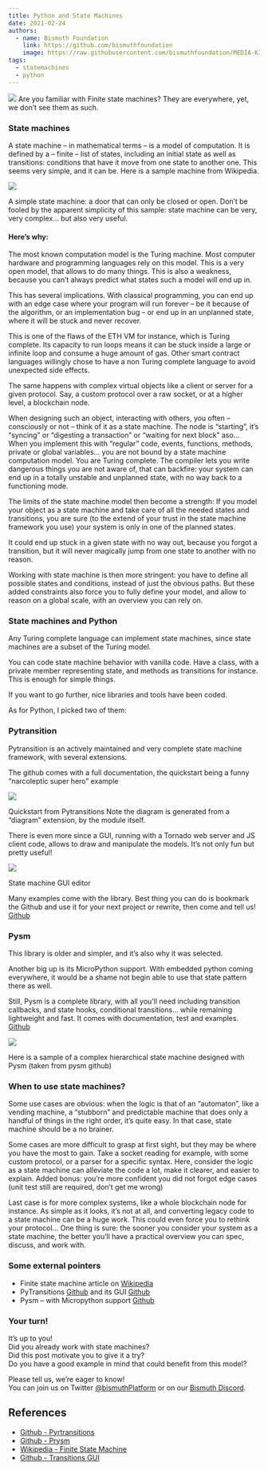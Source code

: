 ```yaml
---
title: Python and State Machines
date: 2021-02-24
authors:
  - name: Bismuth Foundation
    link: https://github.com/bismuthfoundation
    image: https://raw.githubusercontent.com/bismuthfoundation/MEDIA-KIT/refs/heads/master/Logo_v2/bis300px.png
tags:
  - statemachines
  - python
---
```

![](/images/2021-03-24/state-machines.webp)
Are you familiar with Finite state machines? They are everywhere, yet, we don’t see them as such.
<!--more-->

### State machines

A state machine – in mathematical terms – is a model of computation.
It is defined by a – finite – list of states, including an initial state as well as transitions: conditions that have it move from one state to another one.
This seems very simple, and it can be. Here is a sample machine from Wikipedia.

![](/images/2021-03-24/finite_state_machine.png)

A simple state machine: a door that can only be closed or open.
Don’t be fooled by the apparent simplicity of this sample: state machine can be very, very complex… but also very useful.

#### Here’s why:
The most known computation model is the Turing machine. Most computer hardware and programming languages rely on this model.
This is a very open model, that allows to do many things. This is also a weakness, because you can’t always predict what states such a model will end up in.

This has several implications. With classical programming, you can end up with an edge case where your program will run forever – be it because of the algorithm, or an implementation bug – or end up in an unplanned state, where it will be stuck and never recover.

This is one of the flaws of the ETH VM for instance, which is Turing complete. Its capacity to run loops means it can be stuck inside a large or infinite loop and consume a huge amount of gas.
Other smart contract languages willingly chose to have a non Turing complete language to avoid unexpected side effects.

The same happens with complex virtual objects like a client or server for a given protocol. Say, a custom protocol over a raw socket, or at a higher level, a blockchain node.

When designing such an object, interacting with others, you often – consciously or not – think of it as a state machine. The node is “starting”, it’s “syncing” or “digesting a transaction” or “waiting for next block” aso…
When you implement this with “regular” code, events, functions, methods, private or global variables… you are not bound by a state machine computation model. You are Turing complete.
The compiler lets you write dangerous things you are not aware of, that can backfire: your system can end up in a totally unstable and unplanned state, with no way back to a functioning mode.

The limits of the state machine model then become a strength: If you model your object as a state machine and take care of all the needed states and transitions, you are sure (to the extend of your trust in the state machine framework you use) your system is only in one of the planned states.

It could end up stuck in a given state with no way out, because you forgot a transition, but it will never magically jump from one state to another with no reason.

Working with state machine is then more stringent: you have to define all possible states and conditions, instead of just the obvious paths. But these added constraints also force you to fully define your model, and allow to reason on a global scale, with an overview you can rely on.

### State machines and Python

Any Turing complete language can implement state machines, since state machines are a subset of the Turing model.

You can code state machine behavior with vanilla code. Have a class, with a private member representing state, and methods as transitions for instance. This is enough for simple things.

If you want to go further, nice libraries and tools have been coded.

As for Python, I picked two of them:

### Pytransition

Pytransition is an actively maintained and very complete state machine framework, with several extensions.

The github comes with a full documentation, the quickstart being a funny “narcoleptic super hero” example

![](/images/2021-03-24/state-machine-02.png)

Quickstart from Pytransitions
Note the diagram is generated from a “diagram” extension, by the module itself.

There is even more since a GUI, running with a Tornado web server and JS client code, allows to draw and manipulate the models. It’s not only fun but pretty useful!

![](/images/2021-03-24/state-machine-03.png)

State machine GUI editor

Many examples come with the library. Best thing you can do is bookmark the Github and use it for your next project or rewrite, then come and tell us! [Github](https://github.com/pytransitions/transitions)

### Pysm

This library is older and simpler, and it’s also why it was selected.

Another big up is its MicroPython support. With embedded python coming everywhere, it would be a shame not begin able to use that state pattern there as well.

Still, Pysm is a complete library, with all you’ll need including transition callbacks, and state hooks, conditional transitions… while remaining lightweight and fast.
It comes with documentation, test and examples. [Github](https://github.com/pgularski/pysm)

![](/images/2021-03-24/state-machine-04.png)

Here is a sample of a complex hierarchical state machine designed with Pysm
(taken from pysm github)

### When to use state machines?

Some use cases are obvious: when the logic is that of an “automaton”, like a vending machine, a “stubborn” and predictable machine that does only a handful of things in the right order, it’s quite easy.
In that case, state machine should be a no brainer.

Some cases are more difficult to grasp at first sight, but they may be where you have the most to gain. Take a socket reading for example, with some custom protocol, or a parser for a specific syntax.
Here, consider the logic as a state machine can alleviate the code a lot, make it clearer, and easier to explain. Added bonus: you’re more confident you did not forgot edge cases (unit test still are required, don’t get me wrong)

Last case is for more complex systems, like a whole blockchain node for instance. As simple as it looks, it’s not at all, and converting legacy code to a state machine can be a huge work. This could even force you to rethink your protocol…
One thing is sure: the sooner you consider your system as a state machine, the better you’ll have a practical overview you can spec, discuss, and work with.

### Some external pointers

* Finite state machine article on [Wikipedia](https://en.wikipedia.org/wiki/Finite-state_machine)
* PyTransitions [Github](https://github.com/pytransitions/transitions) and its GUI [Github](https://github.com/pytransitions/transitions-gui)
* Pysm – with Micropython support [Github](https://github.com/pgularski/pysm)

### Your turn!

It’s up to you!  
Did you already work with state machines?  
Did this post motivate you to give it a try?  
Do you have a good example in mind that could benefit from this model?  

Please tell us, we’re eager to know!  
You can join us on Twitter [@bismuthPlatform](https://twitter.com/BismuthPlatform) or on our [Bismuth Discord](https://discord.gg/8KvA3JU).  

## References

- [Github - Pyrtransitions](https://github.com/pytransitions/transitions)
- [Github - Prysm](https://github.com/pgularski/pysm)
- [Wikipedia - Finite State Machine](https://en.wikipedia.org/wiki/Finite-state_machine)
- [Github - Transitions GUI](https://github.com/pytransitions/transitions-gui)

